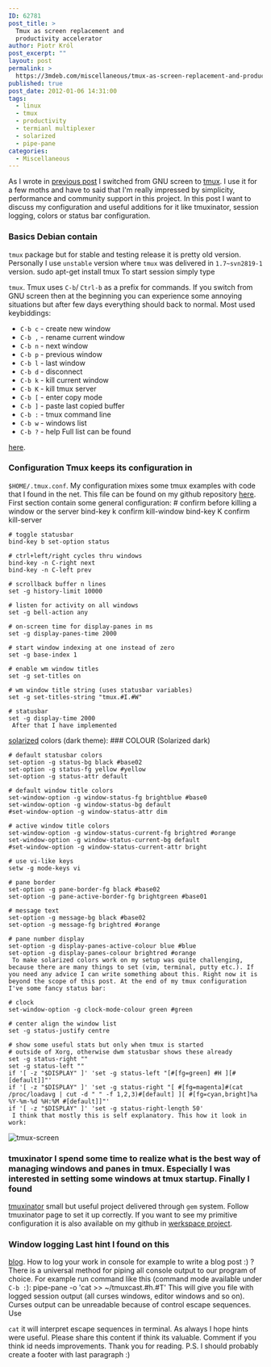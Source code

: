 ```yaml
---
ID: 62781
post_title: >
  Tmux as screen replacement and
  productivity accelerator
author: Piotr Król
post_excerpt: ""
layout: post
permalink: >
  https://3mdeb.com/miscellaneous/tmux-as-screen-replacement-and-productivity-accelerator/
published: true
post_date: 2012-01-06 14:31:00
tags:
  - linux
  - tmux
  - productivity
  - termianl multiplexer
  - solarized
  - pipe-pane
categories:
  - Miscellaneous
---
```

As I wrote in [previous post][1] I switched from GNU screen to [tmux][2]. I use it for a few moths and have to said that I'm really impressed by simplicity, performance and community support in this project. In this post I want to discuss my configuration and useful additions for it like tmuxinator, session logging, colors or status bar configuration. 
### Basics Debian contain 

`tmux` package but for stable and testing release it is pretty old version. Personally I use `unstable` version where `tmux` was delivered in `1.7~svn2819-1` version. 
    sudo apt-get install tmux
     To start session simply type 

`tmux`. Tmux uses `C-b`/ `Ctrl-b` as a prefix for commands. If you switch from GNU screen then at the beginning you can experience some annoying situations but after few days everything should back to normal. Most used keybiddings: 
*   `C-b c` - create new window
*   `C-b ,` - rename current window
*   `C-b n` - next window
*   `C-b p` - previous window
*   `C-b l` - last window
*   `C-b d` - disconnect
*   `C-b k` - kill current window
*   `C-b K` - kill tmux server
*   `C-b [` - enter copy mode
*   `C-b ]` - paste last copied buffer
*   `C-b :` - tmux command line
*   `C-b w` - windows list
*   `C-b ?` - help Full list can be found 

[here][3]. 
### Configuration Tmux keeps its configuration in 

`$HOME/.tmux.conf`. My configuration mixes some tmux examples with code that I found in the net. This file can be found on my github repository [here][4]. First section contain some general configuration: 
    # confirm before killing a window or the server
    bind-key k confirm kill-window
    bind-key K confirm kill-server
    
    # toggle statusbar
    bind-key b set-option status
    
    # ctrl+left/right cycles thru windows
    bind-key -n C-right next
    bind-key -n C-left prev
    
    # scrollback buffer n lines
    set -g history-limit 10000
    
    # listen for activity on all windows
    set -g bell-action any
    
    # on-screen time for display-panes in ms
    set -g display-panes-time 2000
    
    # start window indexing at one instead of zero
    set -g base-index 1
    
    # enable wm window titles
    set -g set-titles on
    
    # wm window title string (uses statusbar variables)
    set -g set-titles-string "tmux.#I.#W"
    
    # statusbar 
    set -g display-time 2000
     After that I have implemented 

[solarized][5] colors (dark theme): 
    ### COLOUR (Solarized dark)
    
    # default statusbar colors
    set-option -g status-bg black #base02
    set-option -g status-fg yellow #yellow
    set-option -g status-attr default
    
    # default window title colors
    set-window-option -g window-status-fg brightblue #base0
    set-window-option -g window-status-bg default
    #set-window-option -g window-status-attr dim
    
    # active window title colors
    set-window-option -g window-status-current-fg brightred #orange
    set-window-option -g window-status-current-bg default
    #set-window-option -g window-status-current-attr bright
    
    # use vi-like keys
    setw -g mode-keys vi
    
    # pane border
    set-option -g pane-border-fg black #base02
    set-option -g pane-active-border-fg brightgreen #base01
    
    # message text
    set-option -g message-bg black #base02
    set-option -g message-fg brightred #orange
    
    # pane number display
    set-option -g display-panes-active-colour blue #blue
    set-option -g display-panes-colour brightred #orange
     To make solarized colors work on my setup was quite challenging, because there are many things to set (vim, terminal, putty etc.). If you need any advice I can write something about this. Right now it is beyond the scope of this post. At the end of my tmux configuration I've some fancy status bar: 

    # clock
    set-window-option -g clock-mode-colour green #green
    
    # center align the window list
    set -g status-justify centre
    
    # show some useful stats but only when tmux is started 
    # outside of Xorg, otherwise dwm statusbar shows these already
    set -g status-right ""
    set -g status-left ""
    if '[ -z "$DISPLAY" ]' 'set -g status-left "[#[fg=green] #H ][#[default]]"'
    if '[ -z "$DISPLAY" ]' 'set -g status-right "[ #[fg=magenta]#(cat /proc/loadavg | cut -d " " -f 1,2,3)#[default] ][ #[fg=cyan,bright]%a %Y-%m-%d %H:%M #[default]]"'
    if '[ -z "$DISPLAY" ]' 'set -g status-right-length 50'
     I think that mostly this is self explanatory. This how it look in work: 

![tmux-screen][6] 
### tmuxinator I spend some time to realize what is the best way of managing windows and panes in tmux. Especially I was interested in setting some windows at tmux startup. Finally I found 

[tmuxinator][7] small but useful project delivered through `gem` system. Follow tmuxinator page to set it up correctly. If you want to see my primitive configuration it is also available on my github in [werkspace project][4]. 
### Window logging Last hint I found on this 

[blog][8]. How to log your work in console for example to write a blog post :) ? There is a universal method for piping all console output to our program of choice. For example run command like this (command mode available under `C-b :`): 
    pipe-pane -o 'cat >> ~/tmuxcast.#h.#T'
     This will give you file with logged session output (all curses windows, editor windows and so on). Curses output can be unreadable because of control escape sequences. Use 

`cat` it will interpret escape sequences in terminal. As always I hope hints were useful. Please share this content if think its valuable. Comment if you think id needs improvements. Thank you for reading. P.S. I should probably create a footer with last paragraph :)

 [1]: /2013/03/19/debian-switching-to-unstable
 [2]: http://tmux.sourceforge.net
 [3]: http://www.openbsd.org/cgi-bin/man.cgi?query=tmux&sektion=1#KEY+BINDINGS
 [4]: https://github.com/pietrushnic/workspace/blob/master/dotfiles/tmux.conf
 [5]: http://ethanschoonover.com/solarized
 [6]: https://3mdeb.com/wp-content/uploads/2017/07/tmux-screen.png
 [7]: https://github.com/aziz/tmuxinator
 [8]: http://0xfeedface.org/blog/lattera/2012-03-19/using-tmux-screencasting-tool